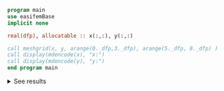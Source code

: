 ```fortran
program main
use easifemBase
implicit none

real(dfp), allocatable :: x(:,:), y(:,:)

call meshgrid(x, y, arange(0._dfp,3._dfp), arange(5._dfp, 8._dfp) )
call display(mdencode(x), "x:")
call display(mdencode(y), "y:")
end program main
```

<details>
<summary>See results</summary>
<div>

x:

|  |  |  |  |
 |  --- |  --- |  --- |  --- |
 | 0 | 0 | 0 | 0 |
 | 1 | 1 | 1 | 1 |
 | 2 | 2 | 2 | 2 |
 | 3 | 3 | 3 | 3 |

y:

|  |  |  |  |
 |  --- |  --- |  --- |  --- |
 | 5 | 6 | 7 | 8 |
 | 5 | 6 | 7 | 8 |
 | 5 | 6 | 7 | 8 |
 | 5 | 6 | 7 | 8 |

</div>
</details>
